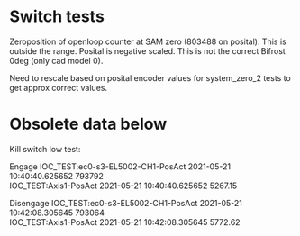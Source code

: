 # Switch tests
Zeroposition of openloop counter at SAM zero (803488 on posital). This is outside the range. Posital is negative scaled.
This is not the correct Bifrost 0deg (only cad model 0).

Need to rescale based on posital encoder values for system_zero_2 tests to get approx correct values.





# Obsolete data below


Kill switch low test:

Engage
IOC_TEST:ec0-s3-EL5002-CH1-PosAct 2021-05-21 10:40:40.625652 793792  
IOC_TEST:Axis1-PosAct          2021-05-21 10:40:40.625652 5267.15  

Disengage
IOC_TEST:ec0-s3-EL5002-CH1-PosAct 2021-05-21 10:42:08.305645 793064  
IOC_TEST:Axis1-PosAct          2021-05-21 10:42:08.305645 5772.62  



